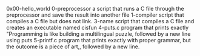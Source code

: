 0x00-hello_world
0-preprocessor
	 a script that runs a C file through the preprocessor and save the result into another file
1-compiler
	 script that compiles a C file but does not link.
3-name
	 script that compiles a C file and creates an executable named cisfun
4-puts.c
	 program that prints exactly "Programming is like building a multilingual puzzle, followed by a new line using puts
5-printf.c
	 program that prints exactly with proper grammar, but the outcome is a piece of art,, followed by a new line.
